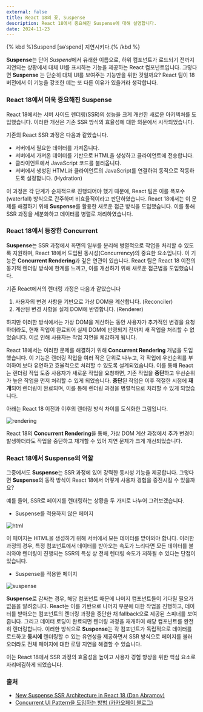 ```yaml
---
external: false
title: React 18의 꽃, Suspense
description: React 18에서 중요해진 Suspense에 대해 설명합니다.
date: 2024-11-23
---
```


{% kbd %}Suspend [səˈspend] 지연시키다.{% /kbd %}

**Suspense**는 단어 *Suspend*에서 유래한 이름으로, 하위 컴포넌트가 로드되기 전까지 지연되는 상황에서 대체 UI를 표시하는 기능을 제공하는 React 컴포넌트입니다. 그렇다면 **Suspense** 는 단순히 대체 UI를 보여주는 기능만을 위한 것일까요? React 팀이 18 버전에서 이 기능을 강조한 데는 또 다른 이유가 있을거라 생각합니다.

### React 18에서 더욱 중요해진 Suspense

React 18에서는 서버 사이드 렌더링(SSR)의 성능을 크게 개선한 새로운 아키텍처를 도입했습니다. 이러한 개선은 기존 SSR 방식의 효율성에 대한 의문에서 시작되었습니다.

기존의 React SSR 과정은 다음과 같았습니다.

- 서버에서 필요한 데이터를 가져옵니다.
- 서버에서 가져온 데이터를 기반으로 HTML을 생성하고 클라이언트에 전송합니다.
- 클라이언트에서 JavaScript 코드를 불러옵니다.
- 서버에서 생성된 HTML과 클라이언트의 JavaScript를 연결하여 동적으로 작동하도록 설정합니다. (Hydration)

이 과정은 각 단계가 순차적으로 진행되어야 했기 때문에, React 팀은 이를 폭포수(waterfall) 방식으로 간주하며 비효율적이라고 판단하였습니다. React 18에서는 이 문제를 해결하기 위해 **Suspense**를 활용한 새로운 접근 방식을 도입했습니다. 이를 통해 SSR 과정을 세분화하고 데이터를 병렬로 처리하였습니다.

### React 18에서 등장한 Concurrent

**Suspense**는 SSR 과정에서 화면의 일부를 분리해 병렬적으로 작업을 처리할 수 있도록 지원하며, React 18에서 도입된 동시성(Concurrency)의 중요한 요소입니다. 이 기능은 **Concurrent Rendering**과 깊은 연관이 있습니다. React 팀은 React 18 이전의 동기적 렌더링 방식에 한계를 느끼고, 이를 개선하기 위해 새로운 접근법을 도입했습니다.

기존 React에서의 렌더링 과정은 다음과 같았습니다

1. 사용자의 변경 사항을 기반으로 가상 DOM을 계산합니다. (Reconciler)
2. 계산된 변경 사항을 실제 DOM에 반영합니다. (Renderer)

하지만 이러한 방식에서는 가상 DOM을 계산하는 동안 사용자가 추가적인 변경을 요청하더라도, 현재 작업이 완료되어 실제 DOM에 반영되기 전까지 새 작업을 처리할 수 없었습니다. 이로 인해 사용자는 작업 지연을 체감하게 됩니다.

React 18에서는 이러한 문제를 해결하기 위해 **Concurrent Rendering** 개념을 도입했습니다. 이 기능은 렌더링 작업을 여러 작은 단위로 나누고, 각 작업에 우선순위를 부여하여 보다 유연하고 효율적으로 처리할 수 있도록 설계되었습니다. 이를 통해 React는 렌더링 작업 도중 사용자가 새로운 작업을 요청하면, 기존 작업을 **중단**하고 우선순위가 높은 작업을 먼저 처리할 수 있게 되었습니다. **중단**된 작업은 이후 적절한 시점에 **재개**되어 렌더링이 완료되며, 이를 통해 렌더링 과정을 병렬적으로 처리할 수 있게 되었습니다.

아래는 React 18 이전과 이후의 렌더링 방식 차이를 도식화한 그림입니다.

![rendering](/images/rendering.png)

React 18의 **Concurrent Rendering**을 통해, 가상 DOM 계산 과정에서 추가 변경이 발생하더라도 작업을 중단하고 재개할 수 있어 지연 문제가 크게 개선되었습니다.

### React 18에서 Suspense의 역할

그중에서도 **Suspense**는 SSR 과정에 있어 강력한 동시성 기능을 제공합니다. 그렇다면 **Suspense**의 동작 방식이 React 18에서 어떻게 사용자 경험을 증진시킬 수 있을까요?

예를 들어, SSR로 페이지를 렌더링하는 상황을 두 가지로 나누어 그려보겠습니다.

- Suspense를 적용하지 않은 페이지

![html](/images/html.png)

이 페이지는 HTML을 생성하기 위해 서버에서 모든 데이터를 받아와야 합니다. 이러한 과정의 경우, 특정 컴포넌트에서 데이터를 받아오는 속도가 느리다면 모든 데이터를 불러와야 렌더링이 진행되는 SSR의 특성 상 전체 렌더링 속도가 저하될 수 있다는 단점이 있습니다.

- Suspense를 적용한 페이지

![suspense](/images/suspense.png)

**Suspense**로 감싸는 경우, 해당 컴포넌트 때문에 나머지 컴포넌트들이 기다릴 필요가 없음을 알려줍니다. React는 이를 기반으로 나머지 부분에 대한 작업을 진행하고, 데이터를 받아오는 컴포넌트의 렌더링 과정을 중단한 채 fallback으로 제공된 스피너를 보여줍니다. 그리고 데이터 로딩이 완료되면 렌더링 과정을 재개하여 해당 컴포넌트를 완전히 렌더링합니다. 이러한 방식으로 **Suspense**는 각 컴포넌트가 독립적으로 데이터를 로드하고 **동시에** 렌더링할 수 있는 유연성을 제공하면서 SSR 방식으로 페이지를 불러오더라도 전체 페이지에 대한 로딩 지연을 해결할 수 있습니다.

이는 React 18에서 SSR 과정의 효율성을 높이고 사용자 경험 향상을 위한 핵심 요소로 자리매김하게 되었습니다.

### 출처

- [New Suspense SSR Architecture in React 18 (Dan Abramov)](https://github.com/reactwg/react-18/discussions/37)
- [Concurrent UI Pattern을 도입하는 방법 (카카오페이 블로그)](https://tech.kakaopay.com/post/react-query-2/)
